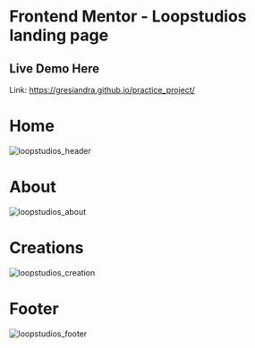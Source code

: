 # Frontend Mentor - Loopstudios landing page
## Live Demo Here
Link: https://gresiandra.github.io/practice_project/

# Home
![loopstudios_header](https://user-images.githubusercontent.com/25950637/119228093-ee4a9400-bb43-11eb-82c1-de9b8dcaeea2.png)

# About
![loopstudios_about](https://user-images.githubusercontent.com/25950637/119228099-002c3700-bb44-11eb-862a-6746f80659d3.png)

# Creations
![loopstudios_creation](https://user-images.githubusercontent.com/25950637/119228117-0de1bc80-bb44-11eb-8b16-dfdcadfba1be.png)

# Footer
![loopstudios_footer](https://user-images.githubusercontent.com/25950637/119228129-1b974200-bb44-11eb-8ba7-c54e02a69d9a.png)

